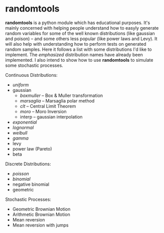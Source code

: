 # randomtools

**randomtools** is a python module which has educational purposes.
It's mainly concerned with helping people understand how to easyly generate random variables for some of the well known distributions (like gaussian and poison) – and some others less popular (like power laws and Levy).
It will also help with understanding how to perform tests on generated random samples.
Here it follows a list with some distributions I'd like to implement.
The *emphasized* distribution names have already been implemented.
I also intend to show how to use **randomtools** to simulate some stochastic processes.

Continuous Distributions:

*	*uniform*
*	gaussian
	*	*boxmuller* – Box & Muller transformation
	*	*marsaglia* – Marsaglia polar method
	*	*clt* – Central Limit Theorem
	*	*moro* – Moro Inversion
	*	interp – gaussian interpolation
*	*exponential*
*	*lognormal*
*	*weibull*
*	*gamma*
*	levy
*	power law (Pareto)
*	beta

Discrete Distributions:

*	*poisson*
*	*binomial*
*	negative binomial
*	geometric

Stochastic Processes:

*	Geometric Brownian Motion
*	Arithmetic Brownian Motion
*	Mean reversion
*	Mean reversion with jumps

<!-- *	noise decorators -->
